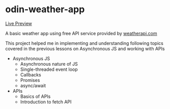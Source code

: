 # odin-weather-app

[Live Preview](https://norphel.github.io/odin-weather-app/)

A basic weather app using free API service provided by [weatherapi.com](https://www.weatherapi.com/)

This project helped me in implementing and understanding following topics covered in the previous lessons on Asynchronous JS and working with APIs

- Asynchronous JS
  - Asynchronous nature of JS
  - Single-threaded event loop
  - Callbacks
  - Promises
  - async/await
- APIs
  - Basics of APIs
  - Introduction to fetch API

